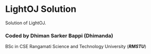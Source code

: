 # LightOJ Solution  <br>
Solution of LightOJ. </br> 
### Coded by  Dhiman Sarker Bappi (Dhimanda)  </br>
BSc in CSE 
Rangamati Science and Technology University (***RMSTU***)
